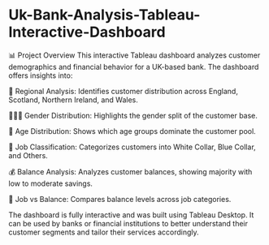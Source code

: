 # Uk-Bank-Analysis-Tableau-Interactive-Dashboard
📊 Project Overview
This interactive Tableau dashboard analyzes customer demographics and financial behavior for a UK-based bank. The dashboard offers insights into:

🧭 Regional Analysis: Identifies customer distribution across England, Scotland, Northern Ireland, and Wales.

🧑‍🤝‍🧑 Gender Distribution: Highlights the gender split of the customer base.

🧓 Age Distribution: Shows which age groups dominate the customer pool.

💼 Job Classification: Categorizes customers into White Collar, Blue Collar, and Others.

💰 Balance Analysis: Analyzes customer balances, showing majority with low to moderate savings.

🔄 Job vs Balance: Compares balance levels across job categories.

The dashboard is fully interactive and was built using Tableau Desktop. It can be used by banks or financial institutions to better understand their customer segments and tailor their services accordingly.
